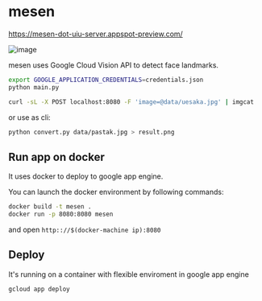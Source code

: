 # mesen
https://mesen-dot-uiu-server.appspot-preview.com/

![image](https://cloud.githubusercontent.com/assets/116057/20457220/ab4bc510-aec9-11e6-9316-709ab6e57d91.png)

mesen uses Google Cloud Vision API to detect face landmarks.

```sh
export GOOGLE_APPLICATION_CREDENTIALS=credentials.json
python main.py
```

```sh
curl -sL -X POST localhost:8080 -F 'image=@data/uesaka.jpg' | imgcat
```

or use as cli:

```sh
python convert.py data/pastak.jpg > result.png
```

## Run app on docker
It uses docker to deploy to google app engine.

You can launch the docker environment by following commands:
```sh
docker build -t mesen .
docker run -p 8080:8080 mesen
```

and open `http:://$(docker-machine ip):8080`

## Deploy
It's running on a container with flexible enviroment in google app engine 

```sh
gcloud app deploy
```


